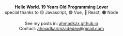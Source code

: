 <div align="center">
  
**Hello World. 19 Years Old Programming Lover**  
special thanks to 🟡 Javascript, 🟢 Vue, 🔵 React, 🟠 Node   
  
See my posts in: [ahmadkzx.github.io](https://ahmadkzx.github.io)  
Contact: ahmadkarimzadedev@gmail.com
 
</div>
